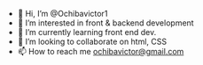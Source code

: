 - 👋 Hi, I’m @Ochibavictor1
- 👀 I’m interested in front & backend development
- 🌱 I’m currently learning front end dev.
- 💞️ I’m looking to collaborate on html, CSS
- 📫 How to reach me ochibavictor@gmail.com

<!---
Ochibavictor1/Ochibavictor1 is a ✨ special ✨ repository because its `README.md` (this file) appears on your GitHub profile.
You can click the Preview link to take a look at your changes.
--->
